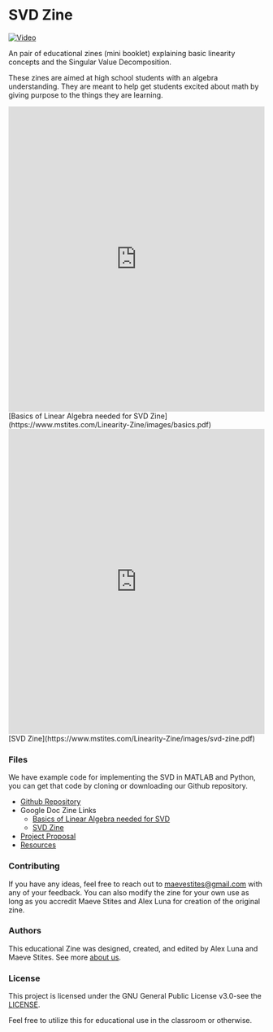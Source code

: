 # SVD Zine

[![Video](images/thumbnail.png)](https://youtu.be/hqhkb70QdTo)

An pair of educational zines (mini booklet) explaining basic linearity concepts and the Singular Value Decomposition.

These zines are aimed at high school students with an algebra understanding. They are meant to help get students excited about math by giving purpose to the things they are learning.

<embed src="https://www.mstites.com/Linearity-Zine/images/basics.pdf" type="application/pdf" width="100%" height="600px" />
[Basics of Linear Algebra needed for SVD Zine](https://www.mstites.com/Linearity-Zine/images/basics.pdf)

<embed src="https://www.mstites.com/Linearity-Zine/images/svd-zine.pdf" type="application/pdf" width="100%" height="600px" />
[SVD Zine](https://www.mstites.com/Linearity-Zine/images/svd-zine.pdf)

### Files
We have example code for implementing the SVD in MATLAB and Python, you can get that
code by cloning or downloading our Github repository.
* [Github Repository](https://github.com/mstites/Linearity-Zine)
* Google Doc Zine Links
  * [Basics of Linear Algebra needed for SVD](https://docs.google.com/document/d/1navVaTZNK-ppvdtgwaIFQmDgSO_vroboGFzWJHKjndQ/edit?usp=sharing)
  * [SVD Zine](https://docs.google.com/document/d/1f3B-3JfkpM2tV1ZQEj0xgGliBr8aZgAKX4s3_78mlkg/edit?usp=sharing)
* [Project Proposal](https://www.mstites.com/Linearity-Zine/proposal)
* [Resources](https://www.mstites.com/Linearity-Zine/resources)

### Contributing
If you have any ideas, feel free to reach out to maevestites@gmail.com with any of your feedback. You can also modify the zine for your own use as long as you accredit Maeve Stites and Alex Luna for creation of the original zine.

### Authors
This educational Zine was designed, created, and edited by Alex Luna and Maeve Stites.
See more [about us](https://www.mstites.com/Linearity-Zine/about-us).


### License
This project is licensed under the GNU General Public License v3.0-see the [LICENSE](https://github.com/mstites/Linearity-Zine/blob/master/LICENSE).

Feel free to utilize this for educational use in the classroom or otherwise.
